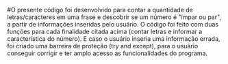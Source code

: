 #O presente código foi desenvolvido para contar a quantidade de letras/caracteres em uma frase e descobrir se um número é "ímpar ou par", a partir de informações inseridas pelo usuário. O código foi feito com duas funções para cada finalidade citada acima (contar letras e informar a característica do número). E caso o usuário inseria uma informação errada, foi criado uma barreira de proteção (try and except), para o usuário conseguir corrigir e ter amplo acesso as funcionalidades do programa.